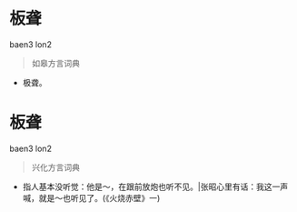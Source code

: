 # 板聋
baen3 lon2
> 如皋方言词典
- 极聋。

# 板聋
baen3 lon2
> 兴化方言词典
- 指人基本没听觉：他是～，在跟前放炮也听不见。|张昭心里有话：我这一声喊，就是～也听见了。(《火烧赤壁》一)
